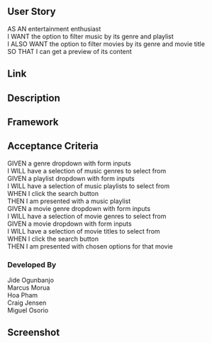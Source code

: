 ## User Story
AS AN entertainment enthusiast</br>
I WANT the option to filter music by its genre and playlist</br>
I ALSO WANT the option to filter movies by its genre and movie title</br>
SO THAT I can get a preview of its content</br>

## Link

## Description

## Framework

## Acceptance Criteria
GIVEN a genre dropdown with form inputs</br>
I WILL have a selection of music genres to select from</br>
GIVEN a playlist dropdown with form inputs</br>
I WILL have a selection of music playlists to select from</br>
WHEN I click the search button</br>
THEN I am presented with a music playlist</br>
GIVEN a movie genre dropdown with form inputs</br>
I WILL have a selection of movie genres to select from</br>
GIVEN a movie dropdown with form inputs</br>
I WILL have a selection of movie titles to select from</br>
WHEN I click the search button</br>
THEN I am presented with chosen options for that movie</br>

### Developed By
Jide Ogunbanjo</br>
Marcus Morua</br>
Hoa Pham</br>
Craig Jensen</br>
Miguel Osorio</br>

## Screenshot

